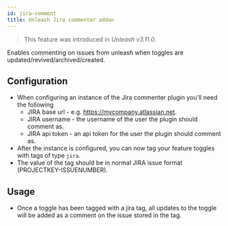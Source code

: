 ```yaml
---
id: jira-comment
title: Unleash Jira commenter addon
---
```


> This feature was introduced in _Unleash v3.11.0_.

Enables commenting on issues from unleash when toggles are updated/revived/archived/created.

## Configuration

- When configuring an instance of the Jira commenter plugin you'll need the following
  - JIRA base url - e.g. https://mycompany.atlassian.net.
  - JIRA username - the username of the user the plugin should comment as.
  - JIRA api token - an api token for the user the plugin should comment as.
- After the instance is configured, you can now tag your feature toggles with tags of type `jira`.
- The value of the tag should be in normal JIRA issue format (PROJECTKEY-ISSUENUMBER).

## Usage

- Once a toggle has been tagged with a jira tag, all updates to the toggle will be added as a comment on the issue stored in the tag.
